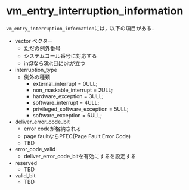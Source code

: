 # vm_entry_interruption_information
`vm_entry_interruption_information`には，以下の項目がある．
* vector ベクター
    * ただの例外番号
    * システムコール番号に対応する
    * int3なら3bit目にbitが立つ
* interruption_type
    * 例外の種類
        * external_interrupt = 0ULL;
        * non_maskable_interrupt = 2ULL;
        * hardware_exception = 3ULL;
        * software_interrupt = 4ULL;
        * privileged_software_exception = 5ULL;
        * software_exception = 6ULL;
* deliver_error_code_bit
    * error codeが格納される
    * page faultならPFEC(Page Fault Error Code)
    * TBD
* error_code_valid
    * deliver_error_code_bitを有効にするを設定する
* reserved
    * TBD
* valid_bit
    * TBD
